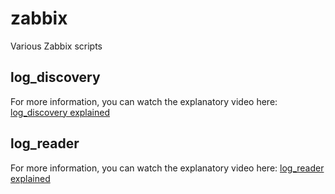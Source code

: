 # zabbix

Various Zabbix scripts

## log_discovery

For more information, you can watch the explanatory video here:
[log_discovery explained](https://www.youtube.com/watch?v=oaj7a43XyyA)

## log_reader

For more information, you can watch the explanatory video here:
[log_reader explained](https://www.youtube.com/watch?v=KX2eCDteuyY)
